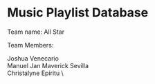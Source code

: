 # Music Playlist Database

Team name: All Star 

Team Members:

Joshua Venecario \
Manuel Jan Maverick Sevilla \
Christalyne Epiritu \
